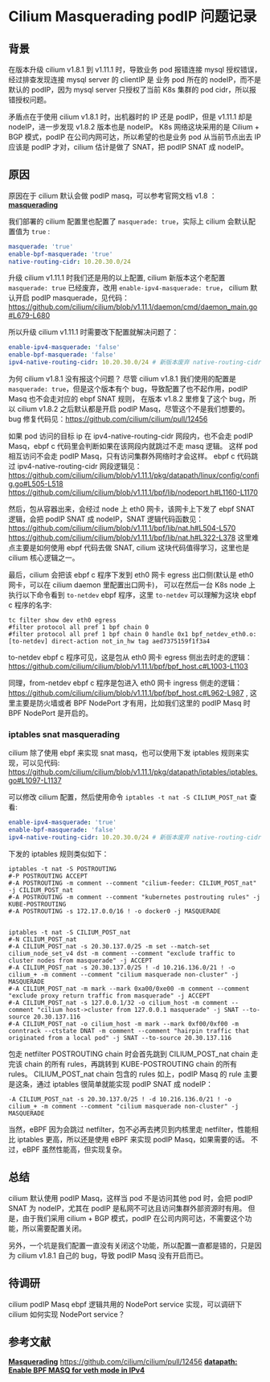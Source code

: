 

# Cilium Masquerading podIP 问题记录

## 背景
在版本升级 cilium v1.8.1 到 v1.11.1 时，导致业务 pod 报错连接 mysql 授权错误，经过排查发现连接 mysql server 的 clientIP 是
业务 pod 所在的 nodeIP，而不是默认的 podIP，因为 mysql server 只授权了当前 K8s 集群的 pod cidr，所以报错授权问题。

矛盾点在于使用 cilium v1.8.1 时，出机器时的 IP 还是 podIP，但是 v1.11.1 却是 nodeIP，进一步发现 v1.8.2 版本也是 nodeIP。
K8s 网络这块采用的是 Cilium + BGP 模式，podIP 在公司内网可达，所以希望的也是业务 pod 从当前节点出去 IP 应该是 podIP 才对，cilium 估计是做了 SNAT，把
podIP SNAT 成 nodeIP。


## 原因
原因在于 cilium 默认会做 podIP masq，可以参考官网文档 v1.8 ：**[masquerading](https://docs.cilium.io/en/v1.8/concepts/networking/masquerading/)**

我们部署的 cilium 配置里也配置了 `masquerade: true`，实际上 cilium 会默认配置值为 `true` :

```yaml
masquerade: 'true'
enable-bpf-masquerade: 'true'
native-routing-cidr: 10.20.30.0/24
```

升级 cilium v1.11.1 时我们还是用的以上配置, cilium 新版本这个老配置 `masquerade: true` 已经废弃，改用 `enable-ipv4-masquerade: true`，
cilium 默认开启 podIP masquerade，见代码：https://github.com/cilium/cilium/blob/v1.11.1/daemon/cmd/daemon_main.go#L679-L680

所以升级 cilium v1.11.1 时需要改下配置就解决问题了：

```yaml
enable-ipv4-masquerade: 'false'
enable-bpf-masquerade: 'false'
ipv4-native-routing-cidr: 10.20.30.0/24 # 新版本废弃 native-routing-cidr 配置，使用该配置，默认也是使用集群 pod cidr，和配置值 cluster-pool-ipv4-cidr 相同
```


为何 cilium v1.8.1 没有报这个问题？
尽管 cilium v1.8.1 我们使用的配置是 `masquerade: true`，但是这个版本有个 bug，导致配置了也不起作用，podIP Masq 也不会走对应的 ebpf SNAT 规则，
在版本 v1.8.2 里修复了这个 bug，所以 cilium v1.8.2 之后默认都是开启 podIP Masq，尽管这个不是我们想要的。
bug 修复代码见：https://github.com/cilium/cilium/pull/12456


如果 pod 访问的目标 ip 在 ipv4-native-routing-cidr 网段内，也不会走 podIP Masq，ebpf c 代码里会判断如果在该网段内就跳过不走 masq 逻辑。
这样 pod 相互访问不会走 podIP Masq，只有访问集群外网络时才会这样。
ebpf c 代码跳过 ipv4-native-routing-cidr 网段逻辑见：
https://github.com/cilium/cilium/blob/v1.11.1/pkg/datapath/linux/config/config.go#L505-L518
https://github.com/cilium/cilium/blob/v1.11.1/bpf/lib/nodeport.h#L1160-L1170

然后，包从容器出来，会经过 node 上 eth0 网卡，该网卡上下发了 ebpf SNAT 逻辑，会把 podIP SNAT 成 nodeIP，SNAT 逻辑代码函数见：
https://github.com/cilium/cilium/blob/v1.11.1/bpf/lib/nat.h#L504-L570
https://github.com/cilium/cilium/blob/v1.11.1/bpf/lib/nat.h#L322-L378
这里难点主要是如何使用 ebpf 代码去做 SNAT, cilium 这块代码值得学习，这里也是 cilium 核心逻辑之一。

最后，cilium 会把该 ebpf c 程序下发到 eth0 网卡 egress 出口侧(默认是 eth0 网卡，可以在 cilium daemon 里配置出口网卡)，
可以在然后一台 K8s node 上执行以下命令看到 `to-netdev` ebpf 程序，这里 `to-netdev` 可以理解为这块 ebpf c 程序的名字:
```shell
tc filter show dev eth0 egress
#filter protocol all pref 1 bpf chain 0
#filter protocol all pref 1 bpf chain 0 handle 0x1 bpf_netdev_eth0.o:[to-netdev] direct-action not_in_hw tag aed7375159f1f3a4
```

to-netdev ebpf c 程序可见，这是包从 eth0 网卡 egress 侧出去时走的逻辑：https://github.com/cilium/cilium/blob/v1.11.1/bpf/bpf_host.c#L1003-L1103

同理，from-netdev ebpf c 程序是包进入 eth0 网卡 ingress 侧走的逻辑：https://github.com/cilium/cilium/blob/v1.11.1/bpf/bpf_host.c#L962-L987 , 
这里主要是防火墙或者 BPF NodePort 才有用，比如我们这里的 podIP Masq 时 BPF NodePort 是开启的。


### iptables snat masquerading
cilium 除了使用 ebpf 来实现 snat masq，也可以使用下发 iptables 规则来实现，可以见代码: 
https://github.com/cilium/cilium/blob/v1.11.1/pkg/datapath/iptables/iptables.go#L1097-L1137

可以修改 cilium 配置，然后使用命令 `iptables -t nat -S CILIUM_POST_nat` 查看:
```yaml
enable-ipv4-masquerade: 'true'
enable-bpf-masquerade: 'false'
ipv4-native-routing-cidr: 10.20.30.0/24 # 新版本废弃 native-routing-cidr 配置，使用该配置，默认也是使用集群 pod cidr，和配置值 cluster-pool-ipv4-cidr 相同
```


下发的 iptables 规则类似如下：
```shell
iptables -t nat -S POSTROUTING
#-P POSTROUTING ACCEPT
#-A POSTROUTING -m comment --comment "cilium-feeder: CILIUM_POST_nat" -j CILIUM_POST_nat
#-A POSTROUTING -m comment --comment "kubernetes postrouting rules" -j KUBE-POSTROUTING
#-A POSTROUTING -s 172.17.0.0/16 ! -o docker0 -j MASQUERADE


iptables -t nat -S CILIUM_POST_nat
#-N CILIUM_POST_nat
#-A CILIUM_POST_nat -s 20.30.137.0/25 -m set --match-set cilium_node_set_v4 dst -m comment --comment "exclude traffic to cluster nodes from masquerade" -j ACCEPT
#-A CILIUM_POST_nat -s 20.30.137.0/25 ! -d 10.216.136.0/21 ! -o cilium_+ -m comment --comment "cilium masquerade non-cluster" -j MASQUERADE
#-A CILIUM_POST_nat -m mark --mark 0xa00/0xe00 -m comment --comment "exclude proxy return traffic from masquerade" -j ACCEPT
#-A CILIUM_POST_nat -s 127.0.0.1/32 -o cilium_host -m comment --comment "cilium host->cluster from 127.0.0.1 masquerade" -j SNAT --to-source 20.30.137.116
#-A CILIUM_POST_nat -o cilium_host -m mark --mark 0xf00/0xf00 -m conntrack --ctstate DNAT -m comment --comment "hairpin traffic that originated from a local pod" -j SNAT --to-source 20.30.137.116

```

包走 netfilter POSTROUTING chain 时会首先跳到 CILIUM_POST_nat chain 走完该 chain 的所有 rules，再跳转到 KUBE-POSTROUTING chain 的所有 rules。
CILIUM_POST_nat chain 包含的 rules 如上，podIP Masq 的 rule 主要是这条，通过 iptables 很简单就能实现 podIP SNAT 成 nodeIP：
```shell
-A CILIUM_POST_nat -s 20.30.137.0/25 ! -d 10.216.136.0/21 ! -o cilium_+ -m comment --comment "cilium masquerade non-cluster" -j MASQUERADE
```

当然，eBPF 因为会跳过 netfilter，包不必再去拷贝到内核里走 netfilter，性能相比 iptables 更高，所以还是使用 eBPF 来实现 podIP Masq，如果需要的话。
不过，eBPF 虽然性能高，但实现复杂。


## 总结
cilium 默认使用 podIP Masq，这样当 pod 不是访问其他 pod 时，会把 podIP SNAT 为 nodeIP，尤其在 podIP 是私网不可达且访问集群外部资源时有用。
但是，由于我们采用 cilium + BGP 模式，podIP 在公司内网可达，不需要这个功能，所以需要配置关闭。

另外，一个坑是我们配置一直没有关闭这个功能，所以配置一直都是错的，只是因为 cilium v1.8.1 自己的 bug，导致 podIP Masq 没有开启而已。

## 待调研
cilium podIP Masq ebpf 逻辑共用的 NodePort service 实现，可以调研下 cilium 如何实现 NodePort service？


## 参考文献
**[Masquerading](https://docs.cilium.io/en/v1.8/concepts/networking/masquerading/)**
https://github.com/cilium/cilium/pull/12456
**[datapath: Enable BPF MASQ for veth mode in IPv4](https://github.com/cilium/cilium/commit/0962c029849168da34d88f57dd7d0b73876d823b)**

